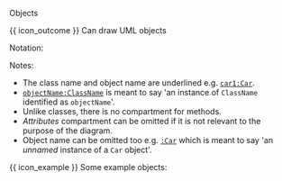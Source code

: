 <span id="title">Objects</span>

<span id="prereqs"></span>

<span id="outcomes">{{ icon_outcome }} Can draw UML objects</span>

<div id="body">

Notation:

<pic eager src="{{baseUrl}}/uml/objectDiagrams/objects/images/notation.png" height="85" />
<p/>

Notes:
 * The class name and object name are underlined e.g. <u>`car1:Car`</u>.
 * <u>`objectName:ClassName`</u> is meant to say 'an instance of `ClassName` identified as `objectName`'.
 * Unlike classes, there is no compartment for methods.
 * _Attributes_ compartment can be omitted if it is not relevant to the purpose of the diagram.
 * Object name can be omitted too e.g. <u>`:Car`</u> which is meant to say 'an _unnamed_ instance of a `Car` object'.

<box>

{{ icon_example }} Some example objects:

<pic eager src="{{baseUrl}}/uml/objectDiagrams/objects/images/professorStudent.png" height="65" />
<p/>

</box>

</div>

<div id="extras">
<include src="exercisesPanel.md" boilerplate/>
</div>

